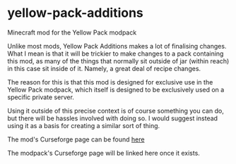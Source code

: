 # yellow-pack-additions
Minecraft mod for the Yellow Pack modpack

Unlike most mods, Yellow Pack Additions makes a lot of finalising changes. What I mean is that it will be trickier to make changes to a pack containing this mod, as many of the things that normally sit outside of jar (within reach) in this case sit inside of it. Namely, a great deal of recipe changes.

The reason for this is that this mod is designed for exclusive use in the Yellow Pack modpack, which itself is designed to be exclusively used on a specific private server.

Using it outside of this precise context is of course something you can do, but there will be hassles involved with doing so. I would suggest instead using it as a basis for creating a similar sort of thing.

The mod's Curseforge page can be found [here](https://www.curseforge.com/minecraft/mc-mods/yellow-pack-additions)

The modpack's Curseforge page will be linked here once it exists.
